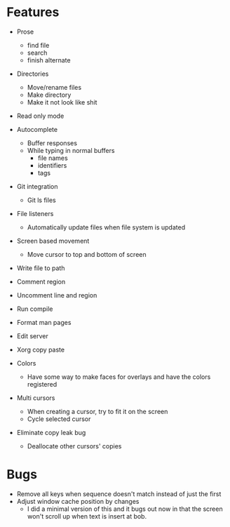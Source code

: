 # Features
* Prose
  - find file
  - search
  - finish alternate

* Directories
  - Move/rename files
  - Make directory
  - Make it not look like shit

* Read only mode

* Autocomplete
  - Buffer responses
  - While typing in normal buffers
    + file names
    + identifiers
    + tags

* Git integration
  - Git ls files

* File listeners
  - Automatically update files when file system is updated

* Screen based movement
  - Move cursor to top and bottom of screen

* Write file to path
* Comment region
* Uncomment line and region
* Run compile
* Format man pages
* Edit server
* Xorg copy paste

* Colors
  - Have some way to make faces for overlays and have the colors registered

* Multi cursors
  - When creating a cursor, try to fit it on the screen
  - Cycle selected cursor

* Eliminate copy leak bug
  - Deallocate other cursors' copies

# Bugs
* Remove all keys when sequence doesn't match instead of just the first
* Adjust window cache position by changes
  - I did a minimal version of this and it bugs out now in that the screen won't scroll up when text is insert at bob.
